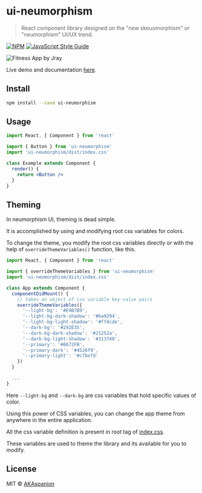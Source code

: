 # ui-neumorphism

> React component library designed on the "new skeuomorphism" or "neumorphism" UI/UX trend.

[![NPM](https://img.shields.io/npm/v/ui-neumorphism.svg)](https://www.npmjs.com/package/ui-neumorphism) [![JavaScript Style Guide](https://img.shields.io/badge/code_style-standard-brightgreen.svg)](https://standardjs.com)

![Fitness App by Jray](https://firebasestorage.googleapis.com/v0/b/spanion-portfolio.appspot.com/o/fitness--theme.jpg?alt=media&token=df27927a-bfcf-4b54-85e7-bde8a72d3947)

Live demo and documentation [here](https://akaspanion.github.io/ui-neumorphism/).

## Install

```bash
npm install --save ui-neumorphism
```

## Usage

```jsx
import React, { Component } from 'react'

import { Button } from 'ui-neumorphism'
import 'ui-neumorphism/dist/index.css'

class Example extends Component {
  render() {
    return <Button />
  }
}
```

## Theming

In neumorphism UI, theming is dead simple.

It is accomplished by using and modifying root css variables for colors.

To change the theme, you modify the root css variables directly or with the help of `overrideThemeVariables()` function, like this.

```javascript
import React, { Component } from 'react'

import { overrideThemeVariables } from 'ui-neumorphism'
import 'ui-neumorphism/dist/index.css'

class App extends Component {
  componentDidMount() {
    // takes an object of css variable key-value pairs
    overrideThemeVariables({
      '--light-bg': '#E9B7B9',
      '--light-bg-dark-shadow': '#ba9294',
      '--light-bg-light-shadow': '#ffdcde',
      '--dark-bg': '#292E35',
      '--dark-bg-dark-shadow': '#21252a',
      '--dark-bg-light-shadow': '#313740',
      '--primary': '#8672FB',
      '--primary-dark': '#4526f9',
      '--primary-light': '#c7befd'
    })
  }

  ...
}
```

Here `--light-bg` and `--dark-bg` are css variables that hold specific values of color.

Using this power of CSS variables, you can change the app theme from anywhere in the entire application.

All the css variable definition is present in root tag of [index.css](/src/components/styles.css).

These variables are used to theme the library and its available for you to modify.

## License

MIT © [AKAspanion](https://github.com/AKAspanion)
